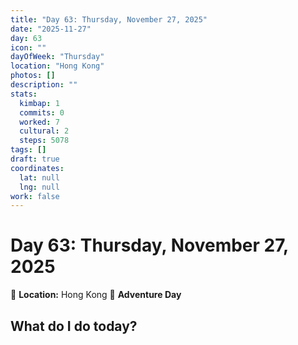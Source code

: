```yaml
---
title: "Day 63: Thursday, November 27, 2025"
date: "2025-11-27"
day: 63
icon: ""
dayOfWeek: "Thursday"
location: "Hong Kong"
photos: []
description: ""
stats:
  kimbap: 1
  commits: 0
  worked: 7
  cultural: 2
  steps: 5078
tags: []
draft: true
coordinates:
  lat: null
  lng: null
work: false
---
```

# Day 63: Thursday, November 27, 2025

📍 **Location:** Hong Kong
🎒 **Adventure Day**

## What do I do today?


